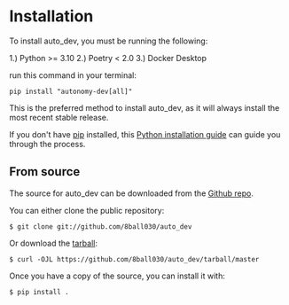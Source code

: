 # Installation

To install auto_dev, you must be running the following:

1.) Python >= 3.10
2.) Poetry < 2.0
3.) Docker Desktop

run this command in your
terminal:

```console
pip install "autonomy-dev[all]"
```

This is the preferred method to install auto_dev, as it will always install the most recent stable release.

If you don't have [pip][] installed, this [Python installation guide][]
can guide you through the process.

## From source

The source for auto_dev can be downloaded from
the [Github repo][].

You can either clone the public repository:

``` console
$ git clone git://github.com/8ball030/auto_dev
```

Or download the [tarball][]:

``` console
$ curl -OJL https://github.com/8ball030/auto_dev/tarball/master
```

Once you have a copy of the source, you can install it with:

```console
$ pip install .
```

  [pip]: https://pip.pypa.io
  [Python installation guide]: http://docs.python-guide.org/en/latest/starting/installation/
  [Github repo]: https://github.com/%7B%7B%20cookiecutter.github_username%20%7D%7D/%7B%7B%20cookiecutter.project_slug%20%7D%7D
  [tarball]: https://github.com/%7B%7B%20cookiecutter.github_username%20%7D%7D/%7B%7B%20cookiecutter.project_slug%20%7D%7D/tarball/master
